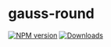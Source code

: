 # gauss-round

[![NPM version][npm-image]][npm-url] [![Downloads][downloads-image]][npm-url]

[downloads-image]: https://img.shields.io/npm/dm/gauss-round.svg
[npm-url]: https://www.npmjs.com/package/gauss-round
[npm-image]: https://img.shields.io/npm/v/gauss-round.svg
